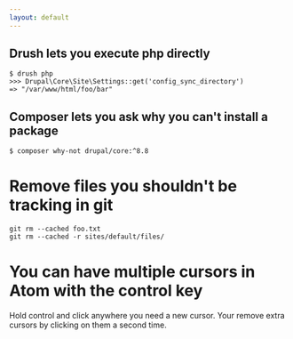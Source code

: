 ```yaml
---
layout: default
---
```


## Drush lets you execute php directly

```
$ drush php
>>> Drupal\Core\Site\Settings::get('config_sync_directory')
=> "/var/www/html/foo/bar"
```

## Composer lets you ask why you can't install a package

```
$ composer why-not drupal/core:^8.8
```

# Remove files you shouldn't be tracking in git

```
git rm --cached foo.txt
git rm --cached -r sites/default/files/
```

# You can have multiple cursors in Atom with the control key

Hold control and click anywhere you need a new cursor. Your remove extra cursors by clicking on them a second time.
